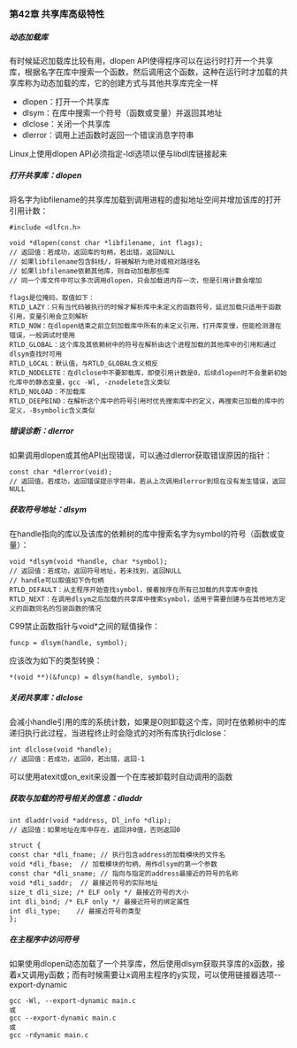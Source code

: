 ### 第42章 共享库高级特性

##### 动态加载库

有时候延迟加载库比较有用，dlopen API使得程序可以在运行时打开一个共享库，根据名字在库中搜索一个函数，然后调用这个函数，这种在运行时才加载的共享库称为动态加载的库，它的创建方式与其他共享库完全一样

* dlopen：打开一个共享库
* dlsym：在库中搜索一个符号（函数或变量）并返回其地址
* dlclose：关闭一个共享库
* dlerror：调用上述函数时返回一个错误消息字符串

Linux上使用dlopen API必须指定-ldl选项以便与libdl库链接起来

##### 打开共享库：dlopen

将名字为libfilename的共享库加载到调用进程的虚拟地址空间并增加该库的打开引用计数：

```
#include <dlfcn.h>

void *dlopen(const char *libfilename, int flags);
// 返回值：若成功，返回库的句柄，若出错，返回NULL
// 如果libfilename包含斜线/，将被解析为绝对或相对路径名
// 如果libfilename依赖其他库，则自动加载那些库
// 同一个库文件中可以多次调用dlopen，只会加载进内存一次，但是引用计数会增加

flags是位掩码，取值如下：
RTLD_LAZY：只有当代码被执行的时候才解析库中未定义的函数符号，延迟加载只适用于函数引用，变量引用会立刻解析
RTLD_NOW：在dlopen结束之前立刻加载库中所有的未定义引用，打开库变慢，但能检测潜在错误，一般调试时使用
RTLD_GLOBAL：这个库及其依赖树中的符号在解析由这个进程加载的其他库中的引用和通过dlsym查找时可用
RTLD_LOCAL：默认值，与RTLD_GLOBAL含义相反
RTLD_NODELETE：在dlclose中不要卸载库，即使引用计数是0，后续dlopen时不会重新初始化库中的静态变量，gcc -Wl, -znodelete含义类似
RTLD_NOLOAD：不加载库
RTLD_DEEPBIND：在解析这个库中的符号引用时优先搜索库中的定义，再搜索已加载的库中的定义，-Bsymbolic含义类似
```

##### 错误诊断：dlerror

如果调用dlopen或其他API出现错误，可以通过dlerror获取错误原因的指针：

```
const char *dlerror(void);
// 返回值，若成功，返回错误提示字符串，若从上次调用dlerror到现在没有发生错误，返回NULL
```

##### 获取符号地址：dlsym

在handle指向的库以及该库的依赖树的库中搜索名字为symbol的符号（函数或变量）：

```
void *dlsym(void *handle, char *symbol);
// 返回值：若成功，返回符号地址，若未找到，返回NULL
// handle可以取值如下伪句柄
RTLD_DEFAULT：从主程序开始查找symbol，接着按序在所有已加载的共享库中查找
RTLD_NEXT：在调用dlsym之后加载的共享库中搜索symbol，适用于需要创建与在其他地方定义的函数同名的包装函数的情况
```

C99禁止函数指针与void*之间的赋值操作：

```
funcp = dlsym(handle, symbol);
```

应该改为如下的类型转换：

```
*(void **)(&funcp) = dlsym(handle, symbol);
```

##### 关闭共享库：dlclose

会减小handle引用的库的系统计数，如果是0则卸载这个库，同时在依赖树中的库递归执行此过程，当进程终止时会隐式的对所有库执行dlclose：

```
int dlclose(void *handle);
// 返回值：若成功，返回0，若出错，返回-1
```

可以使用atexit或on_exit来设置一个在库被卸载时自动调用的函数

##### 获取与加载的符号相关的信息：dladdr

```
int dladdr(void *address, Dl_info *dlip);
// 返回值：如果地址在库中存在，返回非0值，否则返回0

struct {
const char *dli_fname; // 执行包含address的加载模块的文件名
void *dli_fbase;  // 加载模块的句柄，用作dlsym的第一个参数
const char *dli_sname; // 指向与指定的address最接近的符号的名称
void *dli_saddr;  // 最接近符号的实际地址
size_t dli_size; /* ELF only */ 最接近符号的大小
int dli_bind; /* ELF only */ 最接近符号的绑定属性
int dli_type;    // 最接近符号的类型
};
```

##### 在主程序中访问符号

如果使用dlopen动态加载了一个共享库，然后使用dlsym获取共享库的x函数，接着x又调用y函数；而有时候需要让x调用主程序的y实现，可以使用链接器选项--export-dynamic

```
gcc -Wl, --export-dynamic main.c
或
gcc --export-dynamic main.c
或
gcc -rdynamic main.c
```

